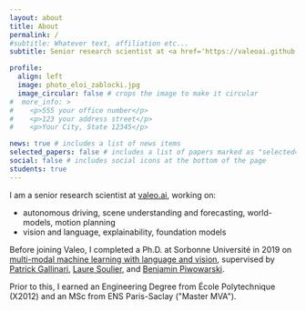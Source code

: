 ```yaml
---
layout: about
title: About
permalink: /
#subtitle: Whatever text, affiliation etc...
subtitle: Senior research scientist at <a href='https://valeoai.github.io'>valeo.ai</a>

profile:
  align: left
  image: photo_eloi_zablocki.jpg
  image_circular: false # crops the image to make it circular
#  more_info: >
#    <p>555 your office number</p>
#    <p>123 your address street</p>
#    <p>Your City, State 12345</p>

news: true # includes a list of news items
selected_papers: false # includes a list of papers marked as "selected={true}"
social: false # includes social icons at the bottom of the page
students: true
---
```


I am a senior research scientist at [valeo.ai](https://valeoai.github.io), working on:
- autonomous driving, scene understanding and forecasting, world-models, motion planning
- vision and language, explainability, foundation models

Before joining Valeo, I completed a Ph.D. at Sorbonne Université in 2019 on [multi-modal machine learning with language and vision](https://theses.fr/2019SORUS409), supervised by [Patrick Gallinari](https://pages.isir.upmc.fr/gallinari/), [Laure Soulier](https://pages.isir.upmc.fr/soulier/), and [Benjamin Piwowarski](https://www.piwowarski.fr/).

Prior to this, I earned an Engineering Degree from École Polytechnique (X2012) and an MSc from ENS Paris-Saclay ("Master MVA").
